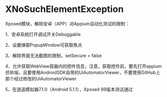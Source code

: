 # XNoSuchElementException
Xposed模块，解除安卓（APP）对Appium自动化测试的限制：

1、安卓系统打开调试开关Debuggable

2、设置弹窗PopupWindow可获取焦点

3、解除界面无法截图的限制，setSecure = false

4、允许获取WebView容器内的控件信息，注意，获取控件前，要先打开appium侦听端，且要使用AndroidSDK自带的UiAutomatorViewer，不要使用GitHub上那个经过修改的UiAutomatorViewer

5、在逍遥模拟器7.1.0（Android 5.1.1），Xposed 89版本测试通过
